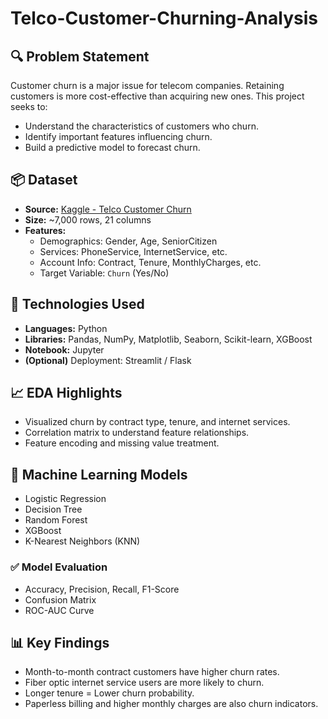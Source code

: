 # Telco-Customer-Churning-Analysis


## 🔍 Problem Statement

Customer churn is a major issue for telecom companies. Retaining customers is more cost-effective than acquiring new ones. This project seeks to:

- Understand the characteristics of customers who churn.
- Identify important features influencing churn.
- Build a predictive model to forecast churn.

## 📦 Dataset

- **Source:** [Kaggle - Telco Customer Churn](https://www.kaggle.com/datasets/blastchar/telco-customer-churn)
- **Size:** ~7,000 rows, 21 columns
- **Features:**
  - Demographics: Gender, Age, SeniorCitizen
  - Services: PhoneService, InternetService, etc.
  - Account Info: Contract, Tenure, MonthlyCharges, etc.
  - Target Variable: `Churn` (Yes/No)

## 🧪 Technologies Used

- **Languages:** Python
- **Libraries:** Pandas, NumPy, Matplotlib, Seaborn, Scikit-learn, XGBoost
- **Notebook:** Jupyter
- **(Optional)** Deployment: Streamlit / Flask

## 📈 EDA Highlights

- Visualized churn by contract type, tenure, and internet services.
- Correlation matrix to understand feature relationships.
- Feature encoding and missing value treatment.

## 🤖 Machine Learning Models

- Logistic Regression
- Decision Tree
- Random Forest
- XGBoost
- K-Nearest Neighbors (KNN)

### ✅ Model Evaluation

- Accuracy, Precision, Recall, F1-Score
- Confusion Matrix
- ROC-AUC Curve

## 📊 Key Findings

- Month-to-month contract customers have higher churn rates.
- Fiber optic internet service users are more likely to churn.
- Longer tenure = Lower churn probability.
- Paperless billing and higher monthly charges are also churn indicators.
